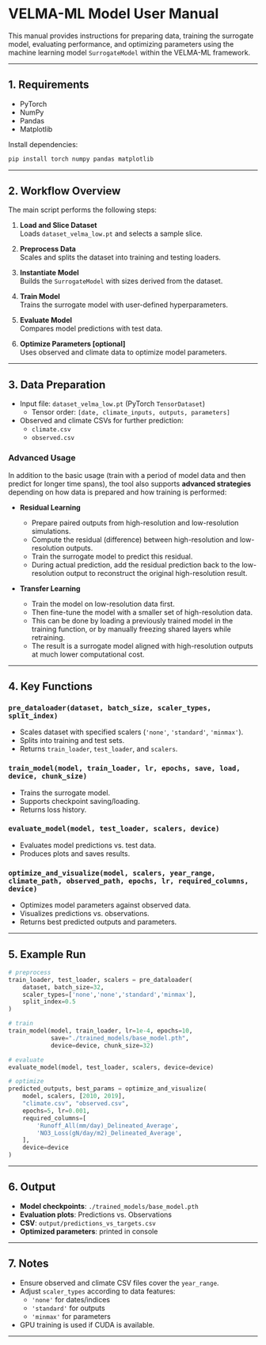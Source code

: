 # VELMA-ML Model User Manual

This manual provides instructions for preparing data, training the surrogate model, evaluating performance, and optimizing parameters using the machine learning model `SurrogateModel` within the VELMA-ML framework.

---

## 1. Requirements

- PyTorch
- NumPy
- Pandas
- Matplotlib

Install dependencies:

```bash
pip install torch numpy pandas matplotlib
```

---

## 2. Workflow Overview

The main script performs the following steps:

1. **Load and Slice Dataset**  
   Loads `dataset_velma_low.pt` and selects a sample slice.

2. **Preprocess Data**  
   Scales and splits the dataset into training and testing loaders.

3. **Instantiate Model**  
   Builds the `SurrogateModel` with sizes derived from the dataset.

4. **Train Model**  
   Trains the surrogate model with user-defined hyperparameters.

5. **Evaluate Model**  
   Compares model predictions with test data.

6. **Optimize Parameters [optional]**  
   Uses observed and climate data to optimize model parameters.

---

## 3. Data Preparation

- Input file: `dataset_velma_low.pt` (PyTorch `TensorDataset`)
  - Tensor order: `[date, climate_inputs, outputs, parameters]`
- Observed and climate CSVs for further prediction:  
  - `climate.csv`  
  - `observed.csv`

### Advanced Usage

In addition to the basic usage (train with a period of model data and then predict for longer time spans), the tool also supports **advanced strategies** depending on how data is prepared and how training is performed:

- **Residual Learning**  
  - Prepare paired outputs from high-resolution and low-resolution simulations.  
  - Compute the residual (difference) between high-resolution and low-resolution outputs.  
  - Train the surrogate model to predict this residual.  
  - During actual prediction, add the residual prediction back to the low-resolution output to reconstruct the original high-resolution result.  

- **Transfer Learning**  
  - Train the model on low-resolution data first.  
  - Then fine-tune the model with a smaller set of high-resolution data.  
  - This can be done by loading a previously trained model in the training function, or by manually freezing shared layers while retraining.  
  - The result is a surrogate model aligned with high-resolution outputs at much lower computational cost.  


---

## 4. Key Functions

### `pre_dataloader(dataset, batch_size, scaler_types, split_index)`
- Scales dataset with specified scalers (`'none'`, `'standard'`, `'minmax'`).
- Splits into training and test sets.
- Returns `train_loader`, `test_loader`, and `scalers`.

### `train_model(model, train_loader, lr, epochs, save, load, device, chunk_size)`
- Trains the surrogate model.
- Supports checkpoint saving/loading.
- Returns loss history.

### `evaluate_model(model, test_loader, scalers, device)`
- Evaluates model predictions vs. test data.
- Produces plots and saves results.

### `optimize_and_visualize(model, scalers, year_range, climate_path, observed_path, epochs, lr, required_columns, device)`
- Optimizes model parameters against observed data.
- Visualizes predictions vs. observations.
- Returns best predicted outputs and parameters.

---

## 5. Example Run

```python
# preprocess
train_loader, test_loader, scalers = pre_dataloader(
    dataset, batch_size=32,
    scaler_types=['none','none','standard','minmax'],
    split_index=0.5
)

# train
train_model(model, train_loader, lr=1e-4, epochs=10,
            save="./trained_models/base_model.pth",
            device=device, chunk_size=32)

# evaluate
evaluate_model(model, test_loader, scalers, device=device)

# optimize
predicted_outputs, best_params = optimize_and_visualize(
    model, scalers, [2010, 2019],
    "climate.csv", "observed.csv",
    epochs=5, lr=0.001,
    required_columns=[
        'Runoff_All(mm/day)_Delineated_Average',
        'NO3_Loss(gN/day/m2)_Delineated_Average',
    ],
    device=device
)
```

---

## 6. Output

- **Model checkpoints**: `./trained_models/base_model.pth`
- **Evaluation plots**: Predictions vs. Observations
- **CSV**: `output/predictions_vs_targets.csv`
- **Optimized parameters**: printed in console

---

## 7. Notes

- Ensure observed and climate CSV files cover the `year_range`.
- Adjust `scaler_types` according to data features:
  - `'none'` for dates/indices
  - `'standard'` for outputs
  - `'minmax'` for parameters
- GPU training is used if CUDA is available.

---
